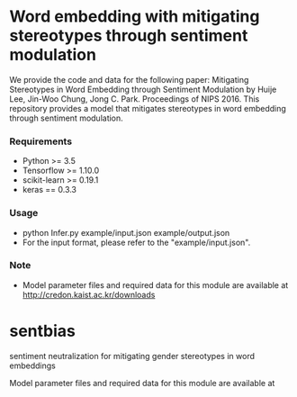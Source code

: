 Word embedding with mitigating stereotypes through sentiment modulation
================================================
We provide the code and data for the following paper: Mitigating Stereotypes in Word Embedding through Sentiment Modulation by Huije Lee, Jin-Woo Chung, Jong C. Park. Proceedings of NIPS 2016. This repository provides a model that mitigates stereotypes in word embedding through sentiment modulation. 

### Requirements
- Python >= 3.5
- Tensorflow >= 1.10.0
- scikit-learn >=	0.19.1
- keras == 0.3.3

### Usage
- python Infer.py example/input.json example/output.json
- For the input format, please refer to the "example/input.json".

### Note
- Model parameter files and required data for this module are available at http://credon.kaist.ac.kr/downloads

# sentbias
sentiment neutralization for mitigating gender stereotypes in word embeddings

Model parameter files and required data for this module are available at

